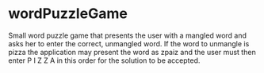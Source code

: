 # wordPuzzleGame
Small word puzzle game that presents the user with a mangled word and  asks her to enter the correct, unmangled word. If the word to unmangle is pizza the application may  present the word as zpaiz and the user must then enter P I Z Z A in this order for the solution to be  accepted. 
